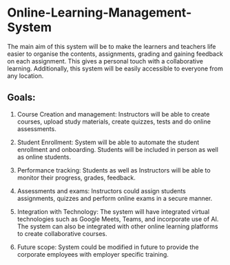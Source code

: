 # Online-Learning-Management-System
The main aim of this system will be to make the learners and teachers life easier to organise the contents,  assignments, grading and gaining feedback on each assignment. This gives a personal touch with a  collaborative learning. Additionally, this system will be easily accessible to everyone from any location. 
## Goals:  
1. Course Creation and management: Instructors will be able to create courses, upload study materials, 
create quizzes, tests and do online assessments.  
 
2. Student Enrollment: System will be able to automate the student enrollment and onboarding. Students 
will be included in person as well as online students.  
 
3. Performance tracking: Students as well as Instructors will be able to monitor their progress, grades, 
feedback. 
 
4. Assessments and exams: Instructors could assign students assignments, quizzes and perform online exams 
in a secure manner.  
 
5. Integration with Technology: The system will have integrated virtual technologies such as Google Meets, 
Teams, and incorporate use of AI. The system can also be integrated with other online learning platforms to 
create collaborative courses.  
 
6. Future scope: System could be modified in future to provide the corporate employees with employer 
specific training.  
